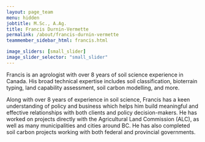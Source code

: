 ```yaml
---
layout: page_team
menu: hidden
jobtitle: M.Sc., A.Ag.
title: Francis Durnin-Vermette
permalink: /about/francis-durnin-vermette
teammember_sidebar_html: francis.html

image_sliders: [small_slider]
image_slider_selector: "small_slider"
---
```


Francis is an agrologist with over 8 years of soil science experience in Canada. His broad technical expertise includes soil classification, bioterrain typing, land capability assessment, soil carbon modelling, and more.

Along with over 8 years of experience in soil science, Francis has a keen understanding of policy and business which helps him build meaningful and effective relationships with both clients and policy decision-makers. He has worked on projects directly with the Agricultural Land Commission (ALC), as well as many municipalities and cities around BC. He has also completed soil carbon projects working with both federal and provincial governments.